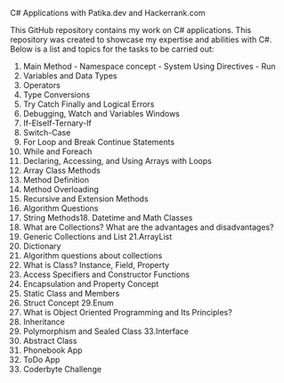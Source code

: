 C# Applications with Patika.dev and Hackerrank.com

This GitHub repository contains my work on C# applications. This repository was created to showcase my expertise and abilities with C#.
Below is a list and topics for the tasks to be carried out:

1. Main Method - Namespace concept - System Using Directives - Run
2. Variables and Data Types
3. Operators
4. Type Conversions
5. Try Catch Finally and Logical Errors
6. Debugging, Watch and Variables Windows
7. If-ElseIf-Ternary-If
8. Switch-Case
9. For Loop and Break Continue Statements
10. While and Foreach
11. Declaring, Accessing, and Using Arrays with Loops
12. Array Class Methods
13. Method Definition
14. Method Overloading
15. Recursive and Extension Methods
16. Algorithm Questions
17. String Methods18. Datetime and Math Classes
19. What are Collections? What are the advantages and disadvantages?
20. Generic Collections and List
21.ArrayList
22. Dictionary
23. Algorithm questions about collections
24. What is Class? Instance, Field, Property
25. Access Specifiers and Constructor Functions
26. Encapsulation and Property Concept
27. Static Class and Members
28. Struct Concept
29.Enum
30. What is Object Oriented Programming and Its Principles?
31. Inheritance
32. Polymorphism and Sealed Class
33.Interface
34. Abstract Class
35. Phonebook App
36. ToDo App
37. Coderbyte Challenge
